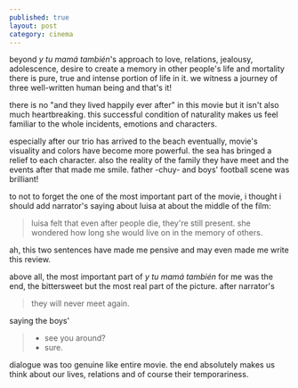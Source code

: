 ```yaml
---
published: true
layout: post
category: cinema
---
```

beyond _y tu mamá también_'s approach to love, relations, jealousy, adolescence, desire to create a memory in other people's life and mortality there is pure, true and intense portion of life in it. we witness a journey of three well-written human being and that's it!

there is no "and they lived happily ever after" in this movie but it isn't also much heartbreaking. this successful condition of naturality makes us feel familiar to the whole incidents, emotions and characters.

especially after our trio has arrived to the beach eventually, movie's visuality and colors have become more powerful. the sea has bringed a relief to each character. also the reality of the family they have meet and the events after that made me smile. father -chuy- and boys'  football scene was brilliant!

to not to forget the one of the most important part of the movie, i thought i should add narrator's saying about luisa at about the middle of the film: 
 > luisa felt that even after people die, they're still present.
she wondered how long she would live on in the memory of others. 

ah, this two sentences have made me pensive and may even made me write this review.

above all, the most important part of _y tu mamá también_ for me was the end, the bittersweet but the most real part of the picture. 
after narrator's 
 > they will never meet again.

saying the boys' 
> - see you around?
> - sure.

dialogue was too genuine like entire movie. the end absolutely makes us think about our lives, relations and of course their temporariness.